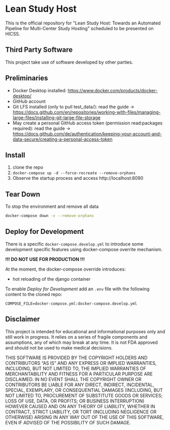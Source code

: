 # Lean Study Host
This is the official repository for "Lean Study Host: Towards an Automated Pipeline for Multi-Center Study Hosting" scheduled to be presented on HICSS.

## Third Party Software

This project take use of software developed by other parties.

## Preliminaries

- Docker Desktop installed: https://www.docker.com/products/docker-desktop/
- GitHub account
- Git LFS installed (only to pull test_data/): read the guide &rightarrow; https://docs.github.com/en/repositories/working-with-files/managing-large-files/installing-git-large-file-storage
- May create a personal GitHub access token (permission read:packages required): read the guide &rightarrow; https://docs.github.com/de/authentication/keeping-your-account-and-data-secure/creating-a-personal-access-token

## Install

1. clone the repo
2. ```docker-compose up -d --force-recreate --remove-orphans```
3. Observe the startup process and access http://localhost:8090

## Tear Down

To stop the environment and remove all data

```bash
docker-compose down -v --remove-orphans
```

## Deploy for Development

There is a specific `docker-compose.develop.yml` to introduce some development specific features using docker-compose overrite mechanism.

**!!! DO NOT USE FOR PRODUCTION !!!**

At the moment, the docker-compose override introduces:
- hot reloading of the django container

To enable *Deploy for Development* add an `.env` file with the following content to the cloned repo:

```env
COMPOSE_FILE=docker-compose.yml:docker-compose.develop.yml
```

## Disclaimer

This project is intended for educational and informational purposes only and still work in progress. It relies on a series of fragile components and assumptions, any of which may break at any time. It is not FDA approved and should not be used to make medical decisions.

THIS SOFTWARE IS PROVIDED BY THE COPYRIGHT HOLDERS AND CONTRIBUTORS “AS IS” AND ANY EXPRESS OR IMPLIED WARRANTIES, INCLUDING, BUT NOT LIMITED TO, THE IMPLIED WARRANTIES OF MERCHANTABILITY AND FITNESS FOR A PARTICULAR PURPOSE ARE DISCLAIMED. IN NO EVENT SHALL THE COPYRIGHT OWNER OR CONTRIBUTORS BE LIABLE FOR ANY DIRECT, INDIRECT, INCIDENTAL, SPECIAL, EXEMPLARY, OR CONSEQUENTIAL DAMAGES (INCLUDING, BUT NOT LIMITED TO, PROCUREMENT OF SUBSTITUTE GOODS OR SERVICES; LOSS OF USE, DATA, OR PROFITS; OR BUSINESS INTERRUPTION) HOWEVER CAUSED AND ON ANY THEORY OF LIABILITY, WHETHER IN CONTRACT, STRICT LIABILITY, OR TORT (INCLUDING NEGLIGENCE OR OTHERWISE) ARISING IN ANY WAY OUT OF THE USE OF THIS SOFTWARE, EVEN IF ADVISED OF THE POSSIBILITY OF SUCH DAMAGE.

